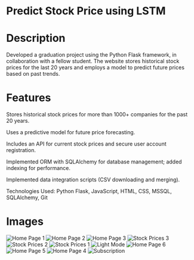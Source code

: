 # Predict Stock Price using LSTM
# Description
Developed a graduation project using the Python Flask framework, in collaboration with a fellow student. The website stores historical stock prices for the last 20 years and employs a model to predict future prices based on past trends.

# Features
Stores historical stock prices for more than 1000+ companies for the past 20 years.

Uses a predictive model for future price forecasting.

Includes an API for current stock prices and secure user account registration.

Implemented ORM with SQLAlchemy for database management; added indexing for performance.

Implemented data integration scripts (CSV downloading and merging).

Technologies Used: Python Flask, JavaScript, HTML, CSS, MSSQL, SQLAlchemy, Git


# Images
![Home Page 1](https://github.com/user-attachments/assets/a0606fb0-6d4b-4b2d-9d88-a9ac1e10d000)
![Home Page 2](https://github.com/user-attachments/assets/221cd861-6535-467b-bcc9-4cc69ddb4cc3)
![Home Page 3](https://github.com/user-attachments/assets/38f2ce00-7c01-486a-8681-cd01e8b0711b)
![Stock Prices 3 ](https://github.com/user-attachments/assets/26cd4195-c125-430f-9ee5-55663249af92)
![Stock Prices 2](https://github.com/user-attachments/assets/6d417676-8027-4300-a670-fe501af95208)
![Stock Prices 1](https://github.com/user-attachments/assets/659966e6-cc39-4b3f-b393-8ff5331f4e39)
![Light Mode](https://github.com/user-attachments/assets/04b57941-bd45-4c7d-bda2-7567135d9bc0)
![Home Page 6](https://github.com/user-attachments/assets/d3af0e8d-58fe-4065-9d20-b4f9b946ccf3)
![Home Page 5](https://github.com/user-attachments/assets/f4c0cb0b-8872-429a-9bbb-fc000592cd1c)
![Home Page 4](https://github.com/user-attachments/assets/d595a93d-e850-45e1-ab71-feaf7b5eac32)
![Subscription](https://github.com/user-attachments/assets/ca82afad-0f14-4610-be30-1534ea4767c0)
